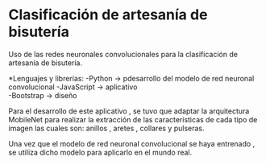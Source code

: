 # Clasificación de artesanía de bisutería
Uso de las redes neuronales convolucionales para la clasificación de artesanía de bisutería.

*Lenguajes y librerías: 
-Python -> pdesarrollo del modelo de red neuronal convolucional
-JavaScript -> aplicativo  
-Bootstrap -> diseño 

Para el desarrollo de este aplicativo , se tuvo que adaptar la arquitectura MobileNet para realizar la extracción de las características de cada tipo de imagen las cuales son: anillos , aretes , collares y pulseras.

Una vez que el modelo de red neuronal convolucional se haya entrenado , se utiliza dicho modelo para aplicarlo en el mundo real.


